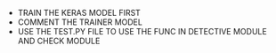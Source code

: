 - TRAIN THE KERAS MODEL FIRST 
- COMMENT THE TRAINER MODEL
- USE THE TEST.PY FILE TO USE THE FUNC IN DETECTIVE MODULE AND CHECK MODULE
